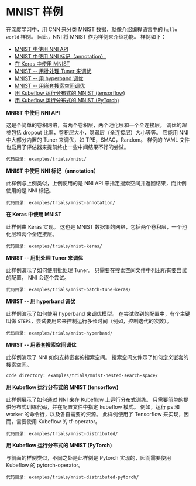 # MNIST 样例

在深度学习中，用 CNN 来分类 MNIST 数据，就像介绍编程语言中的 `hello world` 样例。 因此，NNI 将 MNIST 作为样例来介绍功能。 样例如下：

- [MNIST 中使用 NNI API](#mnist)
- [MNIST 中使用 NNI 标记（annotation）](#mnist-annotation)
- [在 Keras 中使用 MNIST](#mnist-keras)
- [MNIST -- 用批处理 Tuner 来调优](#mnist-batch)
- [MNIST -- 用 hyperband 调优](#mnist-hyperband)
- [MNIST -- 用嵌套搜索空间调优](#mnist-nested)
- [用 Kubeflow 运行分布式的 MNIST (tensorflow)](#mnist-kubeflow-tf)
- [用 Kubeflow 运行分布式的 MNIST (PyTorch)](#mnist-kubeflow-pytorch)

<a name="mnist"></a>
**MNIST 中使用 NNI API**

这是个简单的卷积网络，有两个卷积层，两个池化层和一个全连接层。 调优的超参包括 dropout 比率，卷积层大小，隐藏层（全连接层）大小等等。 它能用 NNI 中大部分内置的 Tuner 来调优，如 TPE，SMAC，Random。 样例的 YAML 文件也启用了评估器来提前终止一些中间结果不好的尝试。

`代码目录: examples/trials/mnist/`

<a name="mnist-annotation"></a>
**MNIST 中使用 NNI 标记（annotation）**

此样例与上例类似，上例使用的是 NNI API 来指定搜索空间并返回结果，而此例使用的是 NNI 标记。

`代码目录: examples/trials/mnist-annotation/`

<a name="mnist-keras"></a>
**在 Keras 中使用 MNIST**

此样例由 Keras 实现。 这也是 MNIST 数据集的网络，包括两个卷积层，一个池化层和两个全连接层。

`代码目录: examples/trials/mnist-keras/`

<a name="mnist-batch"></a>
**MNIST -- 用批处理 Tuner 来调优**

此样例演示了如何使用批处理 Tuner。 只需要在搜索空间文件中列出所有要尝试的配置， NNI 会逐个尝试。

`代码目录: examples/trials/mnist-batch-tune-keras/`

<a name="mnist-hyperband"></a>
**MNIST -- 用 hyperband 调优**

此样例演示了如何使用 hyperband 来调优模型。 在尝试收到的配置中，有个主键叫做 `STEPS`，尝试要用它来控制运行多长时间（例如，控制迭代的次数）。

`代码目录: examples/trials/mnist-hyperband/`

<a name="mnist-nested"></a>
**MNIST -- 用嵌套搜索空间调优**

此样例演示了 NNI 如何支持嵌套的搜索空间。 搜索空间文件示了如何定义嵌套的搜索空间。

`code directory: examples/trials/mnist-nested-search-space/`

<a name="mnist-kubeflow-tf"></a>
**用 Kubeflow 运行分布式的 MNIST (tensorflow)**

此样例展示了如何通过 NNI 来在 Kubeflow 上运行分布式训练。 只需要简单的提供分布式训练代码，并在配置文件中指定 kubeflow 模式。 例如，运行 ps 和 worker 的命令行，以及各自需要的资源。 此样例使用了 Tensorflow 来实现，因而，需要使用 Kubeflow 的 tf-operator。

`代码目录: examples/trials/mnist-distributed/`

<a name="mnist-kubeflow-pytorch"></a>
**用 Kubeflow 运行分布式的 MNIST (PyTorch)**

与前面的样例类似，不同之处是此样例是 Pytorch 实现的，因而需要使用 Kubeflow 的 pytorch-operator。

`代码目录: examples/trials/mnist-distributed-pytorch/`
